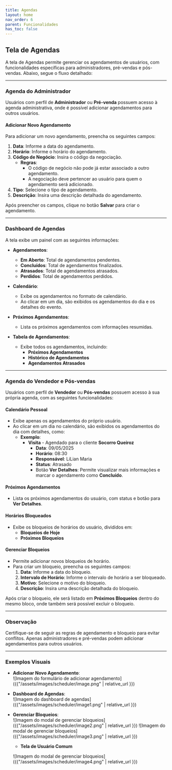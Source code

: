 ```yaml
---
title: Agendas
layout: home
nav_order: 6
parent: Funcionalidades
has_toc: false
---
```


## **Tela de Agendas**

A tela de Agendas permite gerenciar os agendamentos de usuários, com funcionalidades específicas para administradores, pré-vendas e pós-vendas. Abaixo, segue o fluxo detalhado:

---

### **Agenda do Administrador**
Usuários com perfil de **Administrador** ou **Pré-venda** possuem acesso à agenda administrativa, onde é possível adicionar agendamentos para outros usuários.

#### **Adicionar Novo Agendamento**
Para adicionar um novo agendamento, preencha os seguintes campos:

1. **Data**: Informe a data do agendamento.  
2. **Horário**: Informe o horário do agendamento.  
3. **Código de Negócio**: Insira o código da negociação.  
   - **Regras**:  
     - O código de negócio não pode já estar associado a outro agendamento.  
     - A negociação deve pertencer ao usuário para quem o agendamento será adicionado.  
4. **Tipo**: Selecione o tipo de agendamento.  
5. **Descrição**: Insira uma descrição detalhada do agendamento.  

Após preencher os campos, clique no botão **Salvar** para criar o agendamento.

---

### **Dashboard de Agendas**
A tela exibe um painel com as seguintes informações:

- **Agendamentos**:  
  - **Em Aberto**: Total de agendamentos pendentes.  
  - **Concluídos**: Total de agendamentos finalizados.  
  - **Atrasados**: Total de agendamentos atrasados.  
  - **Perdidos**: Total de agendamentos perdidos.  

- **Calendário**:  
  - Exibe os agendamentos no formato de calendário.  
  - Ao clicar em um dia, são exibidos os agendamentos do dia e os detalhes do evento.  

- **Próximos Agendamentos**:  
  - Lista os próximos agendamentos com informações resumidas.  

- **Tabela de Agendamentos**:  
  - Exibe todos os agendamentos, incluindo:  
    - **Próximos Agendamentos**  
    - **Histórico de Agendamentos**  
    - **Agendamentos Atrasados**  

---

### **Agenda do Vendedor e Pós-vendas**
Usuários com perfil de **Vendedor** ou **Pós-vendas** possuem acesso à sua própria agenda, com as seguintes funcionalidades:

#### **Calendário Pessoal**
- Exibe apenas os agendamentos do próprio usuário.  
- Ao clicar em um dia no calendário, são exibidos os agendamentos do dia com detalhes, como:  
  - **Exemplo**:  
    - **Visita** - Agendado para o cliente **Socorro Queiroz**  
      - **Data**: 09/05/2025  
      - **Horário**: 08:30  
      - **Responsável**: LiLian Maria 
      - **Status**: Atrasado  
      - Botão **Ver Detalhes**: Permite visualizar mais informações e marcar o agendamento como **Concluído**.

#### **Próximos Agendamentos**
- Lista os próximos agendamentos do usuário, com status e botão para **Ver Detalhes**.

#### **Horários Bloqueados**
- Exibe os bloqueios de horários do usuário, divididos em:  
  - **Bloqueios de Hoje**  
  - **Próximos Bloqueios**  

#### **Gerenciar Bloqueios**
- Permite adicionar novos bloqueios de horário.  
- Para criar um bloqueio, preencha os seguintes campos:  
  1. **Data**: Informe a data do bloqueio.  
  2. **Intervalo de Horário**: Informe o intervalo de horário a ser bloqueado.  
  3. **Motivo**: Selecione o motivo do bloqueio.  
  4. **Descrição**: Insira uma descrição detalhada do bloqueio.  

Após criar o bloqueio, ele será listado em **Próximos Bloqueios** dentro do mesmo bloco, onde também será possível excluir o bloqueio.

---

### Observação
Certifique-se de seguir as regras de agendamento e bloqueio para evitar conflitos. Apenas administradores e pré-vendas podem adicionar agendamentos para outros usuários.

---

### Exemplos Visuais
- **Adicionar Novo Agendamento**:  
  ![Imagem do formulário de adicionar agendamento]({{"/assets/images/scheduler/image.png" | relative_url }})

- **Dashboard de Agendas**:  
  ![Imagem do dashboard de agendas]({{"/assets/images/scheduler/image1.png" | relative_url }})

- **Gerenciar Bloqueios**:  
  ![Imagem do modal de gerenciar bloqueios]({{"/assets/images/scheduler/image2.png" | relative_url }})
    ![Imagem do modal de gerenciar bloqueios]({{"/assets/images/scheduler/image3.png" | relative_url }})

    - **Tela de Usuário Comum**

    ![Imagem do modal de gerenciar bloqueios]({{"/assets/images/scheduler/image4.png" | relative_url }})
